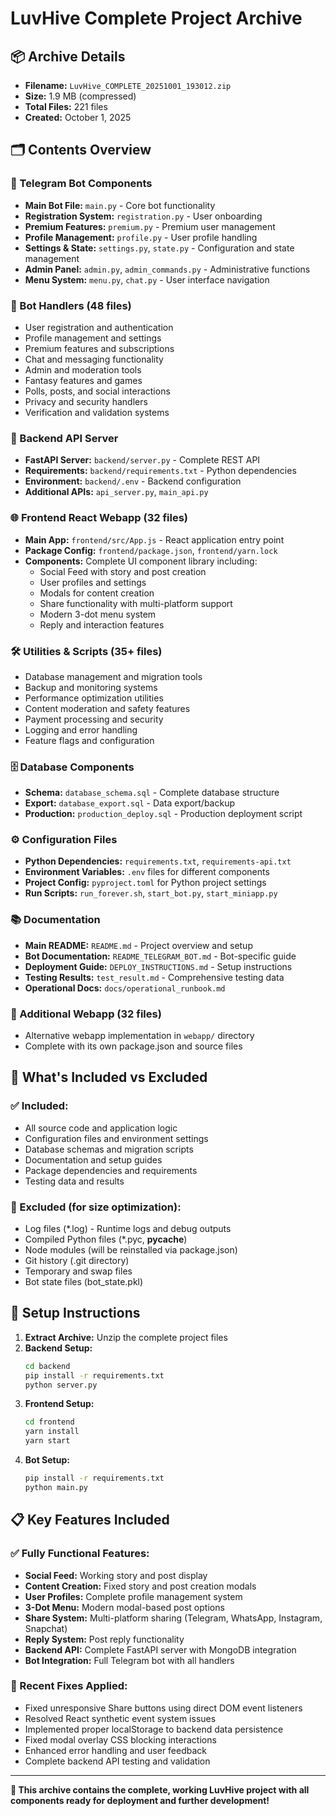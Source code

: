 # LuvHive Complete Project Archive

## 📦 Archive Details
- **Filename:** `LuvHive_COMPLETE_20251001_193012.zip`
- **Size:** 1.9 MB (compressed)
- **Total Files:** 221 files
- **Created:** October 1, 2025

## 🗂️ Contents Overview

### 🤖 Telegram Bot Components
- **Main Bot File:** `main.py` - Core bot functionality
- **Registration System:** `registration.py` - User onboarding
- **Premium Features:** `premium.py` - Premium user management  
- **Profile Management:** `profile.py` - User profile handling
- **Settings & State:** `settings.py`, `state.py` - Configuration and state management
- **Admin Panel:** `admin.py`, `admin_commands.py` - Administrative functions
- **Menu System:** `menu.py`, `chat.py` - User interface navigation

### 📁 Bot Handlers (48 files)
- User registration and authentication
- Profile management and settings  
- Premium features and subscriptions
- Chat and messaging functionality
- Admin and moderation tools
- Fantasy features and games
- Polls, posts, and social interactions
- Privacy and security handlers
- Verification and validation systems

### 🔧 Backend API Server
- **FastAPI Server:** `backend/server.py` - Complete REST API
- **Requirements:** `backend/requirements.txt` - Python dependencies
- **Environment:** `backend/.env` - Backend configuration
- **Additional APIs:** `api_server.py`, `main_api.py`

### 🌐 Frontend React Webapp (32 files)
- **Main App:** `frontend/src/App.js` - React application entry point
- **Package Config:** `frontend/package.json`, `frontend/yarn.lock`
- **Components:** Complete UI component library including:
  - Social Feed with story and post creation
  - User profiles and settings
  - Modals for content creation
  - Share functionality with multi-platform support
  - Modern 3-dot menu system
  - Reply and interaction features

### 🛠️ Utilities & Scripts (35+ files)
- Database management and migration tools
- Backup and monitoring systems  
- Performance optimization utilities
- Content moderation and safety features
- Payment processing and security
- Logging and error handling
- Feature flags and configuration

### 🗄️ Database Components
- **Schema:** `database_schema.sql` - Complete database structure
- **Export:** `database_export.sql` - Data export/backup
- **Production:** `production_deploy.sql` - Production deployment script

### ⚙️ Configuration Files
- **Python Dependencies:** `requirements.txt`, `requirements-api.txt`
- **Environment Variables:** `.env` files for different components
- **Project Config:** `pyproject.toml` for Python project settings
- **Run Scripts:** `run_forever.sh`, `start_bot.py`, `start_miniapp.py`

### 📚 Documentation
- **Main README:** `README.md` - Project overview and setup
- **Bot Documentation:** `README_TELEGRAM_BOT.md` - Bot-specific guide
- **Deployment Guide:** `DEPLOY_INSTRUCTIONS.md` - Setup instructions
- **Testing Results:** `test_result.md` - Comprehensive testing data
- **Operational Docs:** `docs/operational_runbook.md`

### 📱 Additional Webapp (32 files)
- Alternative webapp implementation in `webapp/` directory
- Complete with its own package.json and source files

## 🔧 What's Included vs Excluded

### ✅ Included:
- All source code and application logic
- Configuration files and environment settings
- Database schemas and migration scripts  
- Documentation and setup guides
- Package dependencies and requirements
- Testing data and results

### 🚫 Excluded (for size optimization):
- Log files (*.log) - Runtime logs and debug outputs
- Compiled Python files (*.pyc, __pycache__)
- Node modules (will be reinstalled via package.json)
- Git history (.git directory)
- Temporary and swap files
- Bot state files (bot_state.pkl)

## 🚀 Setup Instructions

1. **Extract Archive:** Unzip the complete project files
2. **Backend Setup:** 
   ```bash
   cd backend
   pip install -r requirements.txt
   python server.py
   ```
3. **Frontend Setup:**
   ```bash
   cd frontend  
   yarn install
   yarn start
   ```
4. **Bot Setup:**
   ```bash
   pip install -r requirements.txt
   python main.py
   ```

## 📋 Key Features Included

### ✅ Fully Functional Features:
- **Social Feed:** Working story and post display
- **Content Creation:** Fixed story and post creation modals
- **User Profiles:** Complete profile management system
- **3-Dot Menu:** Modern modal-based post options
- **Share System:** Multi-platform sharing (Telegram, WhatsApp, Instagram, Snapchat)
- **Reply System:** Post reply functionality
- **Backend API:** Complete FastAPI server with MongoDB integration
- **Bot Integration:** Full Telegram bot with all handlers

### 🔧 Recent Fixes Applied:
- Fixed unresponsive Share buttons using direct DOM event listeners
- Resolved React synthetic event system issues
- Implemented proper localStorage to backend data persistence
- Fixed modal overlay CSS blocking interactions
- Enhanced error handling and user feedback
- Complete backend API testing and validation

---

**🎉 This archive contains the complete, working LuvHive project with all components ready for deployment and further development!**